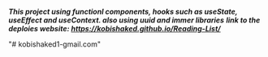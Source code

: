 

***This project using functionl components, hooks such as useState, useEffect and useContext.
also using uuid and immer libraries***
***link to the deploies website: https://kobishaked.github.io/Reading-List/***


"# kobishaked1-gmail.com" 
